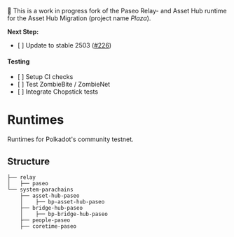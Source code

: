 🚧 This is a work in progress fork of the Paseo Relay- and Asset Hub runtime for the Asset Hub Migration (project name *Plaza*).

**Next Step:**

- [ ] Update to stable 2503 ([#226](https://github.com/paseo-network/runtimes/pull/226))

#### Testing

- [ ] Setup CI checks
- [ ] Test ZombieBite / ZombieNet
- [ ] Integrate Chopstick tests

# Runtimes

Runtimes for Polkadot's community testnet.

## Structure

```pre
├── relay
│   ├── paseo
└── system-parachains
    ├── asset-hub-paseo
    │    ├── bp-asset-hub-paseo
    ├── bridge-hub-paseo
    │    ├── bp-bridge-hub-paseo
    ├── people-paseo
    ├── coretime-paseo
```
